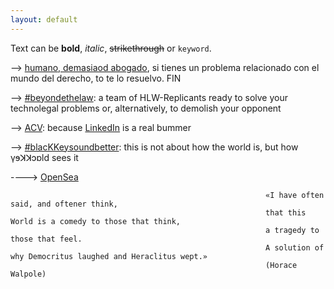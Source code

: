 ```yaml
---
layout: default
---
```


Text can be **bold**, _italic_, ~~strikethrough~~ or `keyword`.

--> [humano, demasiaod abogado](https://www.manuelastillero.com), si tienes un problema relacionado con el mundo del derecho, to te lo resuelvo. FIN

--> [#beyondethelaw](https://www.hololawn.io): a team of HLW-Replicants ready to solve your technolegal problems or, alternatively, to demolish your opponent

--> [ACV](https://read.cv/mastillerof): because [LinkedIn](https://www.linkedin.com/in/manuelastillero) is a real bummer

--> [#blacKKeysoundbetter](https://www.youtube.com/@blackkeysoundbetter): this is not about how the world is, but how γɘꓘꓘɔɒld sees it

----> [OpenSea](https://opensea.io/21213KK525)

                                                             «I have often said, and oftener think,
                                                             that this World is a comedy to those that think,
                                                             a tragedy to those that feel.
                                                             A solution of why Democritus laughed and Heraclitus wept.»
                                                             (Horace Walpole)
